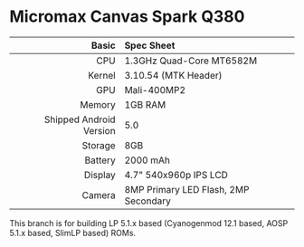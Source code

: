 Micromax Canvas Spark Q380
===========================

Basic                   | Spec Sheet
-----------------------:|:-------------------------
CPU                     | 1.3GHz Quad-Core MT6582M
Kernel                  | 3.10.54 (MTK Header)
GPU                     | Mali-400MP2
Memory                  | 1GB RAM
Shipped Android Version | 5.0
Storage                 | 8GB
Battery                 | 2000 mAh
Display                 | 4.7" 540x960p IPS LCD
Camera                  | 8MP Primary LED Flash, 2MP Secondary


This branch is for building LP 5.1.x based (Cyanogenmod 12.1 based, AOSP 5.1.x based, SlimLP based) ROMs.
